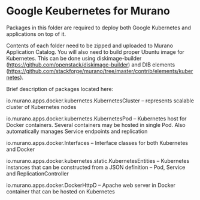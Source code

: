 # Google Keubernetes for Murano

Packages in this folder are required to deploy both Google Kubernetes and applications 
on top of it.

Contents of each folder need to be zipped and uploaded to Murano Application Catalog. 
You will also need to build proper Ubuntu image for Kubernetes. 
This can be done using diskimage-builder (https://github.com/openstack/diskimage-builder) and 
DIB elements (https://github.com/stackforge/murano/tree/master/contrib/elements/kubernetes).

Brief description of packages located here:

io.murano.apps.docker.kubernetes.KubernetesCluster – represents scalable 
cluster of Kubernetes nodes

io.murano.apps.docker.kubernetes.KubernetesPod – Kubernetes host for Docker 
containers. Several containers may be hosted in single Pod. Also 
automatically manages Service endpoints and replication

io.murano.apps.docker.Interfaces – Interface classes for both Kubernetes and Docker

io.murano.apps.docker.kubernetes.static.KubernetesEntities – Kubernetes 
instances that can be constructed from a JSON definition – Pod, Service 
and ReplicationController	

io.murano.apps.docker.DockerHttpD – Apache web server in Docker container that can be 
hosted on Kubernetes


